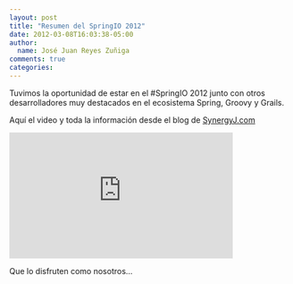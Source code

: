 ```yaml
---
layout: post
title: "Resumen del SpringIO 2012"
date: 2012-03-08T16:03:38-05:00
author:
  name: José Juan Reyes Zuñiga
comments: true
categories: 
---
```


Tuvimos la oportunidad de estar en el #SpringIO 2012 junto con otros desarrolladores muy destacados en el ecosistema Spring, Groovy y Grails.

Aquí el video y toda la información desde el blog de <a href="http://blog.synergyj.com">SynergyJ.com</a>

<iframe src="http://player.vimeo.com/video/38128211?title=0&amp;byline=0&amp;portrait=0" height="225" width="400" frameborder="0"></iframe>

Que lo disfruten como nosotros...